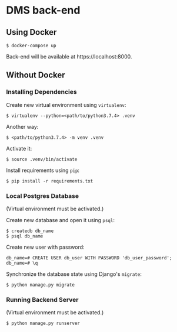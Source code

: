 # DMS back-end

## Using Docker

```
$ docker-compose up
```

Back-end will be available at https://localhost:8000.


## Without Docker

### Installing Dependencies
Create new virtual environment using `virtualenv`:
```
$ virtualenv --python=<path/to/python3.7.4> .venv
```

Another way:
```
$ <path/to/python3.7.4> -m venv .venv
```

Activate it:
```
$ source .venv/bin/activate
```

Install requirements using `pip`:
```
$ pip install -r requirements.txt
```


### Local Postgres Database
(Virtual environment must be activated.)

Create new database and open it using `psql`:

```
$ createdb db_name
$ psql db_name
```

Create new user with password:
```
db_name=# CREATE USER db_user WITH PASSWORD 'db_user_password';
db_name=# \q
```

Synchronize the database state using Django's `migrate`:
```
$ python manage.py migrate
```


### Running Backend Server
(Virtual environment must be activated.)

```
$ python manage.py runserver
```
